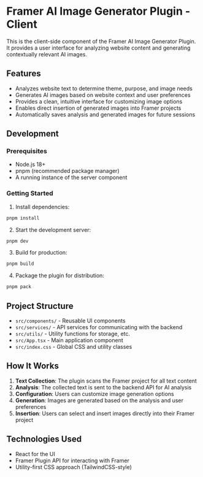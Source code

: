 # Framer AI Image Generator Plugin - Client

This is the client-side component of the Framer AI Image Generator Plugin. It provides a user interface for analyzing website content and generating contextually relevant AI images.

## Features

- Analyzes website text to determine theme, purpose, and image needs
- Generates AI images based on website context and user preferences
- Provides a clean, intuitive interface for customizing image options
- Enables direct insertion of generated images into Framer projects
- Automatically saves analysis and generated images for future sessions

## Development

### Prerequisites

- Node.js 18+
- pnpm (recommended package manager)
- A running instance of the server component

### Getting Started

1. Install dependencies:

```bash
pnpm install
```

2. Start the development server:

```bash
pnpm dev
```

3. Build for production:

```bash
pnpm build
```

4. Package the plugin for distribution:

```bash
pnpm pack
```

## Project Structure

- `src/components/` - Reusable UI components
- `src/services/` - API services for communicating with the backend
- `src/utils/` - Utility functions for storage, etc.
- `src/App.tsx` - Main application component
- `src/index.css` - Global CSS and utility classes

## How It Works

1. **Text Collection**: The plugin scans the Framer project for all text content
2. **Analysis**: The collected text is sent to the backend API for AI analysis
3. **Configuration**: Users can customize image generation options
4. **Generation**: Images are generated based on the analysis and user preferences
5. **Insertion**: Users can select and insert images directly into their Framer project

## Technologies Used

- React for the UI
- Framer Plugin API for interacting with Framer
- Utility-first CSS approach (TailwindCSS-style)
